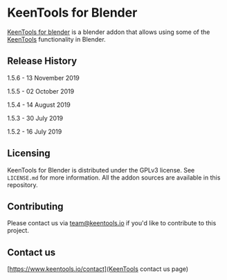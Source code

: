 # KeenTools for Blender

[KeenTools for blender](https://www.keentools.io/blender) is a blender addon that allows using some of the [KeenTools](https://www.keentools.io) functionality in Blender.

## Release History

1.5.6 - 13 November 2019

1.5.5 - 02 October 2019

1.5.4 - 14 August 2019

1.5.3 - 30 July 2019

1.5.2 - 16 July 2019

## Licensing

KeenTools for Blender is distributed under the GPLv3 license. See ``LICENSE.md`` for more information. All the addon sources are available in this repository. 

## Contributing

Please contact us via team@keentools.io if you'd like to contribute to this project.

## Contact us

[https://www.keentools.io/contact](KeenTools contact us page)
